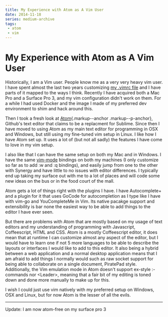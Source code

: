 ```yaml
---
title: My Experience with Atom as A Vim User
date: 2014-11-18
series: medium-archive
tags:
 - atom
 - vim
---
```


My Experience with Atom as A Vim User
=====================================

Historically, I am a Vim user. People know me as a very very heavy vim
user. I have spent almost the last two years customizing [my .vimrc
file](https://github.com/Xe/dotfiles/blob/master/.vimrc) and I have parts 
of it mapped to the ways I think. Recently I have acquired both a Mac Pro 
and a Surface Pro 3, and my vim configuration didn't work on them. For a 
while I had used Docker and the image I made of my preferred dev 
environment to shim and hack around this.

Then I took a fresh look at [Atom](https://atom.io/){.markup--anchor
.markup--p-anchor}, Github's text editor that claims to be a replacment
for Sublime. Since then I have moved to using Atom as my main text
editor for programming in OSX and Windows, but still using my fine-tuned
vim setup in Linux. I like how I have Atom set up. It uses a lot of (but
not all sadly) the features I have come to love in my vim setup.

I also like that I can have the same setup on both my Mac and in
Windows. I have the same
[vim-mode](https://github.com/atom/vim-mode) bindings on both my machines 
(I only customize so far as to add :w and :q bindings), and easily jump 
from one to the other with Synergy and have little to no issues with 
editor differences. I typically end up taking my surface out with me to
a lot of places and will code some new ideas on the bus or in the food 
court of the mall.

Atom gets a lot of things right with the plugins I have. I have
Autocomplete+ and a plugin for it that uses GoCode for autocompletion as
I type like I have with vim-go and YouCompleteMe in Vim. Its native
pacakge support and extensibility is bar none the easiest way to be able
to add things to the editor I have ever seen.

But there are problems with Atom that are mostly based on my usage of
text editors and my understanding of programming with Javascript,
Coffeescript, HTML and CSS. Atom is a mostly Coffeescript editor, it
does mean that at runtime I can customize almost any aspect of the
editor, but I would have to learn one if not 5 more languages to be able
to describe the layouts or interfaces I would like to add to this
editor. It also being a hybrid between a web application and a normal
desktop application means that I am afraid to add things I normally
would such as raw socket support for being able to collaborate on a
single document, PiratePad style. Additionally, the Vim emulation mode
in Atom doesn't support ex-style :-commands nor \<Leader\>, meaning that
a fair bit of my editing is toned down and done more manually to make up
for this.

I wish I could just use vim natively with my preferred setup on Windows,
OSX and Linux, but for now Atom is the lesser of all the evils.

---

Update: I am now atom-free on my surface pro 3
